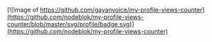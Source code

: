 [![Image of https://github.com/gayanvoice/my-profile-views-counter](https://github.com/nodeblok/my-profile-views-counter/blob/master/svg/profile/badge.svg)](https://github.com/nodeblok/my-profile-views-counter)
